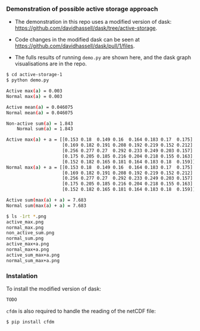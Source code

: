 ### Demonstration of possible active storage approach

* The demonstration in this repo uses a modified version of dask:
  https://github.com/davidhassell/dask/tree/active-storage.

* Code changes in the modified dask can be seen at
  https://github.com/davidhassell/dask/pull/1/files.

* The fulls results of running `demo.py` are shown here, and the dask
  graph visualisations are in the repo.

```bash
$ cd active-storage-1
$ python demo.py

Active max(a) = 0.003
Normal max(a) = 0.003

Active mean(a) = 0.046075
Normal mean(a) = 0.046075

Non-active sum(a) = 1.843
    Normal sum(a) = 1.843

Active max(a) + a = [[0.153 0.18  0.149 0.16  0.164 0.183 0.17  0.175]
                     [0.169 0.182 0.191 0.208 0.192 0.219 0.152 0.212]
                     [0.256 0.277 0.27  0.292 0.233 0.249 0.203 0.157]
                     [0.175 0.205 0.185 0.216 0.204 0.218 0.155 0.163]
                     [0.152 0.182 0.165 0.181 0.164 0.183 0.18  0.159]]
Normal max(a) + a = [[0.153 0.18  0.149 0.16  0.164 0.183 0.17  0.175]
                     [0.169 0.182 0.191 0.208 0.192 0.219 0.152 0.212]
                     [0.256 0.277 0.27  0.292 0.233 0.249 0.203 0.157]
                     [0.175 0.205 0.185 0.216 0.204 0.218 0.155 0.163]
                     [0.152 0.182 0.165 0.181 0.164 0.183 0.18  0.159]]

Active sum(max(a) + a) = 7.683
Normal sum(max(a) + a) = 7.683

$ ls -1rt *.png
active_max.png
normal_max.png
non_active_sum.png
normal_sum.png
active_max+a.png
normal_max+a.png
active_sum_max+a.png
normal_sum_max+a.png
```

### Instalation

To install the modified version of dask:

```bash
TODO 
```

`cfdm` is also required to handle the reading of the netCDF file:

```bash
$ pip install cfdm
```
